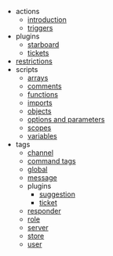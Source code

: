 - actions
  - [introduction](/actions/introduction.md)
  - [triggers](/actions/triggers.md)
- plugins
  - [starboard](/plugins/starboard.md)
  - [tickets](/plugins/tickets.md)
- [restrictions](/restrictions.md)
- scripts
  - [arrays](/scripts/arrays.md)
  - [comments](/scripts/comments.md)
  - [functions](/scripts/functions.md)
  - [imports](/scripts/imports.md)
  - [objects](/scripts/objects.md)
  - [options and parameters](/scripts/options-and-parameters.md)
  - [scopes](/scripts/scopes.md)
  - [variables](/scripts/variables.md)
- tags
  - [channel](/tags/channel.md)
  - [command tags](/tags/command-tags.md)
  - [global](/tags/global.md)
  - [message](/tags/message.md)
  - plugins
    - [suggestion](/tags/plugins/suggestion.md)
    - [ticket](/tags/plugins/ticket.md)
  - [responder](/tags/responder.md)
  - [role](/tags/role.md)
  - [server](/tags/server.md)
  - [store](/tags/store.md)
  - [user](/tags/user.md)
